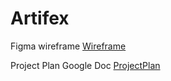 # Artifex

Figma wireframe
[Wireframe](https://www.figma.com/design/C2CY8SHYxxyZVGSO1iVM7W/Artifex---Ian-Wafula-Capstone?m=dev&node-id=0-1)

Project Plan Google Doc
[ProjectPlan](https://docs.google.com/document/d/1OCf19J_YrMiuBxFlv9vR3LQUp0gJZEj9NwxwDdWeQ50/edit)

